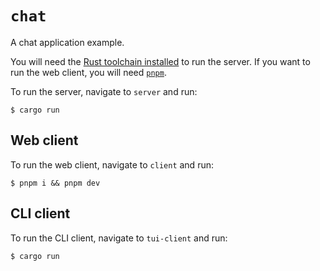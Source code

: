 # `chat`

A chat application example. 

You will need the [Rust toolchain installed](https://rustup.rs) to run the server.
If you want to run the web client, you will need [`pnpm`](https://pnpm.io).

To run the server, navigate to `server` and run:
```console
$ cargo run
```

## Web client

To run the web client, navigate to `client` and run:
```console
$ pnpm i && pnpm dev
```

## CLI client

To run the CLI client, navigate to `tui-client` and run:
```console
$ cargo run
```